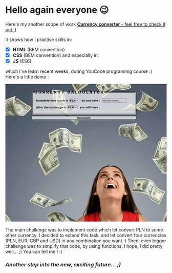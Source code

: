 # Hello again everyone 😉

Here's my another scope of work [**Currency converter** - feel free to check it out :)](https://woytekmig.github.io/currencyConverter/)

It shows how I practise skills in: 
- [x] **HTML** (BEM convention)
- [x] **CSS** (BEM convention)
and especially in: 
- [x] **JS** (ES6)

which I've learn recent weeks, during YouCode programmig course  :) Here's a little demo : 

![show](images/currencyCalculatorShow.gif)

The main challenge was to implement code which let convert PLN to some other currency. I decided to extend this task, and let convert four currencies (PLN, EUR, GBP and USD) in any combination you want :) Then, even bigger challenge was to simplify that code, by using functions. I hope, I did pretty well... ;) You can tell me ! :) 

### _Another step into the new, exciting future... ;)_
